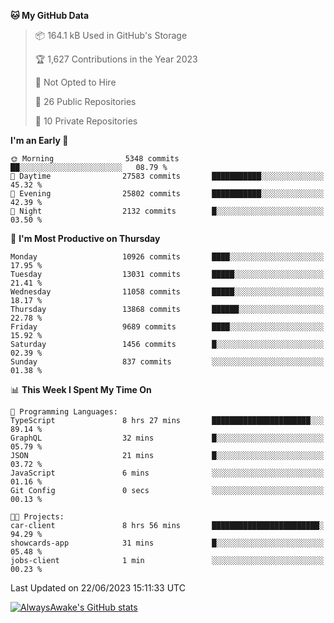 <!--START_SECTION:waka-->
**🐱 My GitHub Data** 

> 📦 164.1 kB Used in GitHub's Storage 
 > 
> 🏆 1,627 Contributions in the Year 2023
 > 
> 🚫 Not Opted to Hire
 > 
> 📜 26 Public Repositories 
 > 
> 🔑 10 Private Repositories 
 > 
**I'm an Early 🐤** 

```text
🌞 Morning                5348 commits        ██░░░░░░░░░░░░░░░░░░░░░░░   08.79 % 
🌆 Daytime                27583 commits       ███████████░░░░░░░░░░░░░░   45.32 % 
🌃 Evening                25802 commits       ███████████░░░░░░░░░░░░░░   42.39 % 
🌙 Night                  2132 commits        █░░░░░░░░░░░░░░░░░░░░░░░░   03.50 % 
```
📅 **I'm Most Productive on Thursday** 

```text
Monday                   10926 commits       ████░░░░░░░░░░░░░░░░░░░░░   17.95 % 
Tuesday                  13031 commits       █████░░░░░░░░░░░░░░░░░░░░   21.41 % 
Wednesday                11058 commits       █████░░░░░░░░░░░░░░░░░░░░   18.17 % 
Thursday                 13868 commits       ██████░░░░░░░░░░░░░░░░░░░   22.78 % 
Friday                   9689 commits        ████░░░░░░░░░░░░░░░░░░░░░   15.92 % 
Saturday                 1456 commits        █░░░░░░░░░░░░░░░░░░░░░░░░   02.39 % 
Sunday                   837 commits         ░░░░░░░░░░░░░░░░░░░░░░░░░   01.38 % 
```


📊 **This Week I Spent My Time On** 

```text
💬 Programming Languages: 
TypeScript               8 hrs 27 mins       ██████████████████████░░░   89.14 % 
GraphQL                  32 mins             █░░░░░░░░░░░░░░░░░░░░░░░░   05.79 % 
JSON                     21 mins             █░░░░░░░░░░░░░░░░░░░░░░░░   03.72 % 
JavaScript               6 mins              ░░░░░░░░░░░░░░░░░░░░░░░░░   01.16 % 
Git Config               0 secs              ░░░░░░░░░░░░░░░░░░░░░░░░░   00.13 % 

🐱‍💻 Projects: 
car-client               8 hrs 56 mins       ████████████████████████░   94.29 % 
showcards-app            31 mins             █░░░░░░░░░░░░░░░░░░░░░░░░   05.48 % 
jobs-client              1 min               ░░░░░░░░░░░░░░░░░░░░░░░░░   00.23 % 
```


 Last Updated on 22/06/2023 15:11:33 UTC
<!--END_SECTION:waka-->

[![AlwaysAwake's GitHub stats](https://github-readme-stats.vercel.app/api?username=AlwaysAwake&show_icons=true&theme=github_dark&count_private=true)](https://github.com/AlwaysAwake/AlwaysAwake)
